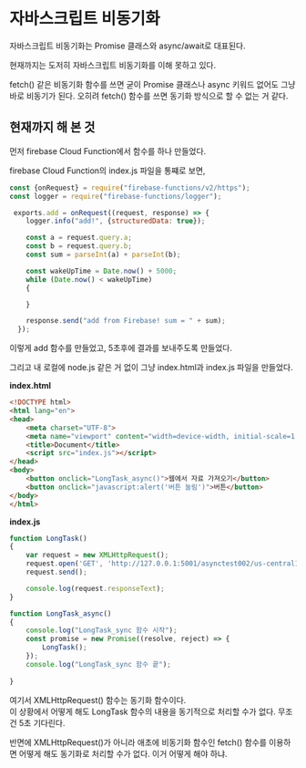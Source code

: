 # 자바스크립트 비동기화

자바스크립트 비동기화는 Promise 클래스와 async/await로 대표된다.

현재까지는 도저히 자바스크립트 비동기화를 이해 못하고 있다. 

fetch() 같은 비동기화 함수를 쓰면 굳이 Promise 클래스나 async 키워드 없어도 그냥 바로 비동기가 된다. 오히려 fetch() 함수를 쓰면 동기화 방식으로 할 수 없는 거 같다. 

## 현재까지 해 본 것

먼저 firebase Cloud Function에서 함수를 하나 만들었다. 

firebase Cloud Function의 index.js 파일을 통쨰로 보면, 

``` js
const {onRequest} = require("firebase-functions/v2/https");
const logger = require("firebase-functions/logger");

 exports.add = onRequest((request, response) => {
    logger.info("add!", {structuredData: true});

    const a = request.query.a;
    const b = request.query.b;
    const sum = parseInt(a) + parseInt(b);

    const wakeUpTime = Date.now() + 5000;
    while (Date.now() < wakeUpTime) 
    {

    }    

    response.send("add from Firebase! sum = " + sum);
  });
 ```

 이렇게 add 함수를 만들었고, 5초후에 결과를 보내주도록 만들었다. 

그리고 내 로컬에 node.js 같은 거 없이 그냥 index.html과 index.js 파일을 만들었다. 

**index.html**

``` html
<!DOCTYPE html>
<html lang="en">
<head>
    <meta charset="UTF-8">
    <meta name="viewport" content="width=device-width, initial-scale=1.0">
    <title>Document</title>
    <script src="index.js"></script>
</head>
<body>
    <button onclick="LongTask_async()">웹에서 자료 가져오기</button>
    <button onclick="javascript:alert('버튼 눌림')">버튼</button>
</body>
</html>
```

**index.js**
``` js
function LongTask()
{
    var request = new XMLHttpRequest();
    request.open('GET', 'http://127.0.0.1:5001/asynctest002/us-central1/add?a=1&b=7', false);
    request.send();

    console.log(request.responseText);
}  

function LongTask_async()
{
    console.log("LongTask_sync 함수 시작");
    const promise = new Promise((resolve, reject) => {
        LongTask(); 
    });
    console.log("LongTask_sync 함수 끝");
    
}
```

여기서 XMLHttpRequest() 함수는 동기화 함수이다.  
이 상황에서 어떻게 해도 LongTask 함수의 내용을 동기적으로 처리할 수가 없다. 무조건 5초 기다린다.

반면에 XMLHttpRequest()가 아니라 애초에 비동기화 함수인 fetch() 함수를 이용하면 어떻게 해도 동기화로 처리할 수가 없다. 이거 어떻게 해야 하냐. 